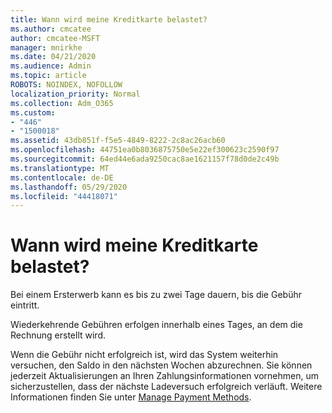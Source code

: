 ```yaml
---
title: Wann wird meine Kreditkarte belastet?
ms.author: cmcatee
author: cmcatee-MSFT
manager: mnirkhe
ms.date: 04/21/2020
ms.audience: Admin
ms.topic: article
ROBOTS: NOINDEX, NOFOLLOW
localization_priority: Normal
ms.collection: Adm_O365
ms.custom:
- "446"
- "1500018"
ms.assetid: 43db851f-f5e5-4849-8222-2c8ac26acb60
ms.openlocfilehash: 44751ea0b8036875750e5e22ef300623c2590f97
ms.sourcegitcommit: 64ed44e6ada9250cac8ae1621157f78d0de2c49b
ms.translationtype: MT
ms.contentlocale: de-DE
ms.lasthandoff: 05/29/2020
ms.locfileid: "44418071"
---
```

# <a name="when-is-my-credit-card-charged"></a>Wann wird meine Kreditkarte belastet?

Bei einem Ersterwerb kann es bis zu zwei Tage dauern, bis die Gebühr eintritt.
  
Wiederkehrende Gebühren erfolgen innerhalb eines Tages, an dem die Rechnung erstellt wird.
  
Wenn die Gebühr nicht erfolgreich ist, wird das System weiterhin versuchen, den Saldo in den nächsten Wochen abzurechnen. Sie können jederzeit Aktualisierungen an Ihren Zahlungsinformationen vornehmen, um sicherzustellen, dass der nächste Ladeversuch erfolgreich verläuft. Weitere Informationen finden Sie unter [Manage Payment Methods](https://docs.microsoft.com/microsoft-365/commerce/billing-and-payments/manage-payment-methods).